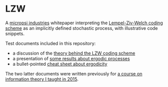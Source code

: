 # LZW
A [micropsi industries](http://www.micropsi-industries.com) whitepaper interpreting the [Lempel-Ziv-Welch coding scheme](https://www.google.com/patents/US4558302) as an implicitly defined stochastic process, with illustrative code snippets.

Test documents included in this repository:

 * a discussion of the [theory behind the LZW coding scheme](/The_LZW_Coding_Scheme_as_an_Example_of_Sequence_Prediction_by_Data_Compression.pdf)
 * a presentation of [some results about ergodic processes](</Random Processes and Ergodicity.pdf>)
 * a bullet-pointed [cheat sheet about ergodicity](</Ergodicity - Definitions and Examples.pdf>)

The two latter documents were written previously for [a course on information theory I taught in 2015](http://homepages.cwi.nl/~schaffne/courses/inftheory/2015/).
